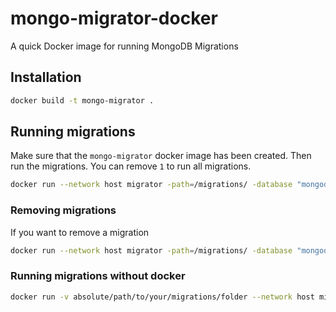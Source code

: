 # mongo-migrator-docker

A quick Docker image for running MongoDB Migrations

## Installation

```bash
docker build -t mongo-migrator .
```

## Running migrations


Make sure that the `mongo-migrator` docker image has been created. Then run the migrations. You can remove `1` to run all migrations.


```bash
docker run --network host migrator -path=/migrations/ -database "mongodb://localhost:27017/test" up 1
```

### Removing migrations

If you want to remove a migration

```bash
docker run --network host migrator -path=/migrations/ -database "mongodb://localhost:27017/test" down 1
```

### Running migrations without docker

```bash
docker run -v absolute/path/to/your/migrations/folder --network host migrate/migrate -path=/migrations/ -database "mongodb://localhost:27017/test" up 1
```

